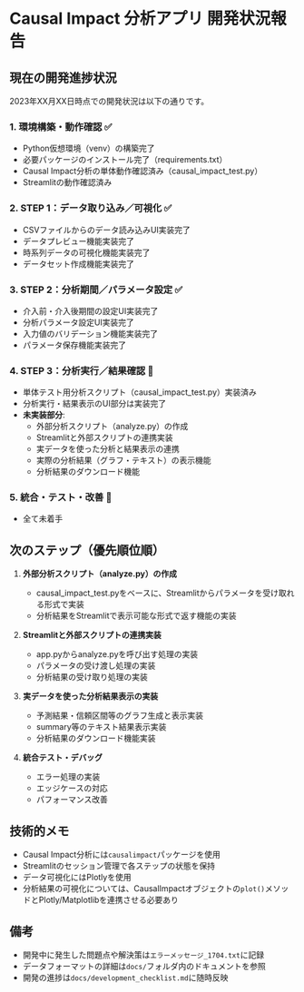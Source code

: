 <!--
【役割】
本ファイルは、Causal Impact分析アプリの現時点での開発進捗・状況を記録するドキュメントです。
【参照先】
- docs/development_checklist.md（進捗管理・TODOリスト）
- docs/requirements_spec.md（要件定義書）
- docs/environment_notes.md（Python環境・ライブラリ構成）
- docs/streamlit_dashboard_structure.md（画面・構成仕様）
-->
# Causal Impact 分析アプリ 開発状況報告

## 現在の開発進捗状況

2023年XX月XX日時点での開発状況は以下の通りです。

### 1. 環境構築・動作確認 ✅
- Python仮想環境（venv）の構築完了
- 必要パッケージのインストール完了（requirements.txt）
- Causal Impact分析の単体動作確認済み（causal_impact_test.py）
- Streamlitの動作確認済み

### 2. STEP 1：データ取り込み／可視化 ✅
- CSVファイルからのデータ読み込みUI実装完了
- データプレビュー機能実装完了
- 時系列データの可視化機能実装完了
- データセット作成機能実装完了

### 3. STEP 2：分析期間／パラメータ設定 ✅
- 介入前・介入後期間の設定UI実装完了
- 分析パラメータ設定UI実装完了
- 入力値のバリデーション機能実装完了
- パラメータ保存機能実装完了

### 4. STEP 3：分析実行／結果確認 🔄
- 単体テスト用分析スクリプト（causal_impact_test.py）実装済み
- 分析実行・結果表示のUI部分は実装完了
- **未実装部分**:
  - 外部分析スクリプト（analyze.py）の作成
  - Streamlitと外部スクリプトの連携実装
  - 実データを使った分析と結果表示の連携
  - 実際の分析結果（グラフ・テキスト）の表示機能
  - 分析結果のダウンロード機能

### 5. 統合・テスト・改善 🔄
- 全て未着手

## 次のステップ（優先順位順）

1. **外部分析スクリプト（analyze.py）の作成**
   - causal_impact_test.pyをベースに、Streamlitからパラメータを受け取れる形式で実装
   - 分析結果をStreamlitで表示可能な形式で返す機能の実装

2. **Streamlitと外部スクリプトの連携実装**
   - app.pyからanalyze.pyを呼び出す処理の実装
   - パラメータの受け渡し処理の実装
   - 分析結果の受け取り処理の実装

3. **実データを使った分析結果表示の実装**
   - 予測結果・信頼区間等のグラフ生成と表示実装
   - summary等のテキスト結果表示実装
   - 分析結果のダウンロード機能実装

4. **統合テスト・デバッグ**
   - エラー処理の実装
   - エッジケースの対応
   - パフォーマンス改善

## 技術的メモ

- Causal Impact分析には`causalimpact`パッケージを使用
- Streamlitのセッション管理で各ステップの状態を保持
- データ可視化にはPlotlyを使用
- 分析結果の可視化については、CausalImpactオブジェクトの`plot()`メソッドとPlotly/Matplotlibを連携させる必要あり

## 備考

- 開発中に発生した問題点や解決策は`エラーメッセージ_1704.txt`に記録
- データフォーマットの詳細は`docs/`フォルダ内のドキュメントを参照
- 開発の進捗は`docs/development_checklist.md`に随時反映 
